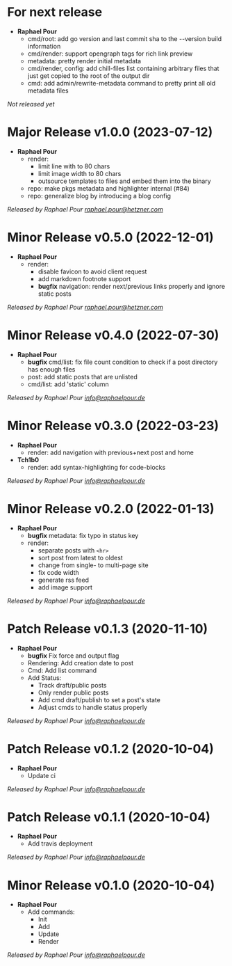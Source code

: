 # For next release
  * **Raphael Pour**
    * cmd/root: add go version and last commit sha to the --version build information
    * cmd/render: support opengraph tags for rich link preview
    * metadata: pretty render initial metadata
    * cmd/render, config: add chill-files list containing arbitrary files that just get copied to the root of the output dir
    * cmd: add admin/rewrite-metadata command to pretty print all old metadata files

*Not released yet*

# Major Release v1.0.0 (2023-07-12)
  * **Raphael Pour**
    * render: 
      * limit line with to 80 chars
      * limit image width to 80 chars
      * outsource templates to files and embed them into the binary
    * repo: make pkgs metadata and highlighter internal (#84)
    * repo: generalize blog by introducing a blog config

*Released by Raphael Pour <raphael.pour@hetzner.com>*

# Minor Release v0.5.0 (2022-12-01)
  * **Raphael Pour**
    * render: 
      * disable favicon to avoid client request
      * add markdown footnote support
      * **bugfix** navigation: render next/previous links properly and ignore
        static posts

*Released by Raphael Pour <raphael.pour@hetzner.com>*

# Minor Release v0.4.0 (2022-07-30)
  * **Raphael Pour**
    * **bugfix** cmd/list: fix file count condition to check if a post directory has enough files
    * post: add static posts that are unlisted
    * cmd/list: add 'static' column

*Released by Raphael Pour <info@raphaelpour.de>*

# Minor Release v0.3.0 (2022-03-23)
  * **Raphael Pour**
    * render: add navigation with previous+next post and home
  * **Tch1b0**
    * render: add syntax-highlighting for code-blocks
    

*Released by Raphael Pour <info@raphaelpour.de>*

# Minor Release v0.2.0 (2022-01-13)
  * **Raphael Pour**
    * **bugfix** metadata: fix typo in status key
    * render: 
      * separate posts with `<hr>`
      * sort post from latest to oldest
      * change from single- to multi-page site
      * fix code width
      * generate rss feed
      * add image support

*Released by Raphael Pour <info@raphaelpour.de>*

# Patch Release v0.1.3 (2020-11-10)
  * **Raphael Pour**
    * **bugfix** Fix force and output flag
    * Rendering: Add creation date to post
    * Cmd: Add list command
    * Add Status: 
      * Track draft/public posts
      * Only render public posts
      * Add cmd draft/publish to set a post's state
      * Adjust cmds to handle status properly

*Released by Raphael Pour <info@raphaelpour.de>*

# Patch Release v0.1.2 (2020-10-04)
  * **Raphael Pour**
    * Update ci

*Released by Raphael Pour <info@raphaelpour.de>*

# Patch Release v0.1.1 (2020-10-04)
  * **Raphael Pour**
    * Add travis deployment

*Released by Raphael Pour <info@raphaelpour.de>*

# Minor Release v0.1.0 (2020-10-04)
  * **Raphael Pour**
    * Add commands:
      * Init
      * Add
      * Update
      * Render

*Released by Raphael Pour <info@raphaelpour.de>*
